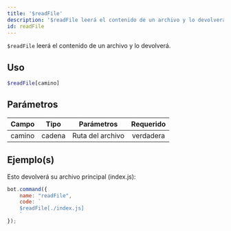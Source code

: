 ```yaml
---
title: '$readFile'
description: '$readFile leerá el contenido de un archivo y lo devolverá.'
id: readFile
---
```


`$readFile` leerá el contenido de un archivo y lo devolverá.

## Uso

```php
$readFile[camino]
```

## Parámetros

| Campo  | Tipo   | Parámetros       | Requerido |
| ------ | ------ | ---------------- |:---------:|
| camino | cadena | Ruta del archivo | verdadera |

## Ejemplo(s)

Esto devolverá su archivo principal (index.js):

```javascript
bot.command({
    name: "readFile",
    code: `
    $readFile[./index.js]
    `
});
```
